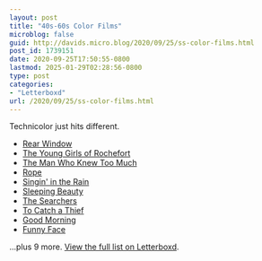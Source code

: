 ```yaml
---
layout: post
title: "40s-60s Color Films"
microblog: false
guid: http://davids.micro.blog/2020/09/25/ss-color-films.html
post_id: 1739151
date: 2020-09-25T17:50:55-0800
lastmod: 2025-01-29T02:28:56-0800
type: post
categories:
- "Letterboxd"
url: /2020/09/25/ss-color-films.html
---
```

<p>Technicolor just hits different.</p> <ul> <li> <a href="https://letterboxd.com/film/rear-window/">Rear Window</a> </li> <li> <a href="https://letterboxd.com/film/the-young-girls-of-rochefort/">The Young Girls of Rochefort</a> </li> <li> <a href="https://letterboxd.com/film/the-man-who-knew-too-much-1956/">The Man Who Knew Too Much</a> </li> <li> <a href="https://letterboxd.com/film/rope/">Rope</a> </li> <li> <a href="https://letterboxd.com/film/singin-in-the-rain/">Singin' in the Rain</a> </li> <li> <a href="https://letterboxd.com/film/sleeping-beauty/">Sleeping Beauty</a> </li> <li> <a href="https://letterboxd.com/film/the-searchers/">The Searchers</a> </li> <li> <a href="https://letterboxd.com/film/to-catch-a-thief/">To Catch a Thief</a> </li> <li> <a href="https://letterboxd.com/film/good-morning/">Good Morning</a> </li> <li> <a href="https://letterboxd.com/film/funny-face/">Funny Face</a> </li> </ul> <p>...plus 9 more. <a href="https://letterboxd.com/theschlaepfer/list/40s-60s-color-films/">View the full list on Letterboxd</a>.</p>
